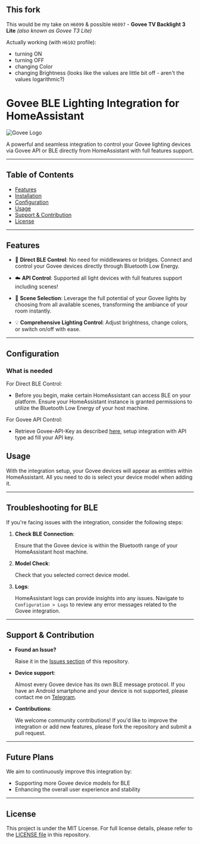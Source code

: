 ## This fork
This would be my take on `H6099` & possible `H6097` - **Govee TV Backlight 3 Lite** _(also known as Govee T3 Lite)_

Actually working (with `H6102` profile):
- turning ON
- turning OFF
- changing Color
- changing Brightness (looks like the values are little bit off - aren't the values logarithmic?)

 
# Govee BLE Lighting Integration for HomeAssistant

![Govee Logo](assets/govee-logo.png)

A powerful and seamless integration to control your Govee lighting devices via Govee API or BLE directly from HomeAssistant with full features support.

---

## Table of Contents

- [Features](#features)
- [Installation](#installation)
- [Configuration](#configuration)
- [Usage](#usage)
- [Support & Contribution](#support--contribution)
- [License](#license)

---

## Features

- 🚀 **Direct BLE Control**: No need for middlewares or bridges. Connect and control your Govee devices directly through Bluetooth Low Energy.

- ☁️ **API Control**: Supported all light devices with full features support including scenes!

- 🌈 **Scene Selection**: Leverage the full potential of your Govee lights by choosing from all available scenes, transforming the ambiance of your room instantly.
  
- 💡 **Comprehensive Lighting Control**: Adjust brightness, change colors, or switch on/off with ease.

---

## Configuration

### What is needed

For Direct BLE Control:
- Before you begin, make certain HomeAssistant can access BLE on your platform. Ensure your HomeAssistant instance is granted permissions to utilize the Bluetooth Low Energy of your host machine.

For Govee API Control:
- Retrieve Govee-API-Key as described [here](https://developer.govee.com/reference/apply-you-govee-api-key), setup integration with API type ad fill your API key.

## Usage

With the integration setup, your Govee devices will appear as entities within HomeAssistant. All you need to do is select your device model when adding it.

---

## Troubleshooting for BLE

If you're facing issues with the integration, consider the following steps:

1. **Check BLE Connection**: 
   
   Ensure that the Govee device is within the Bluetooth range of your HomeAssistant host machine.

2. **Model Check**:

   Check that you selected correct device model.

3. **Logs**:

   HomeAssistant logs can provide insights into any issues. Navigate to `Configuration > Logs` to review any error messages related to the Govee integration.

---

## Support & Contribution

- **Found an Issue?** 
   
   Raise it in the [Issues section](https://github.com/Beshelmek/govee_ble_lights/issues) of this repository.

- **Device support**:

   Almost every Govee device has its own BLE message protocol. If you have an Android smartphone and your device is not supported, please contact me on [Telegram](https://t.me/Beshelmek).

- **Contributions**:

   We welcome community contributions! If you'd like to improve the integration or add new features, please fork the repository and submit a pull request.

---

## Future Plans

We aim to continuously improve this integration by:

- Supporting more Govee device models for BLE
- Enhancing the overall user experience and stability

---

## License

This project is under the MIT License. For full license details, please refer to the [LICENSE file](https://github.com/Beshelmek/govee_ble_lights/blob/main/LICENSE) in this repository.
